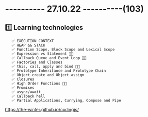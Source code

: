 # ---------- 27.10.22 ----------(103)

## 1️⃣ Learning technologies

       ✅ EXECUTION CONTEXT
       ✅ HEAP && STACK
       ✅ Function Scope, Block Scope and Lexical Scope
       ✅ Expression vs Statement 👍🏻
       ✅ Callback Queue and Event Loop 👍🏻
       ✅ Factories and Classes
       ✅ this, call, apply and bind 👍🏻
       ✅ Prototype Inheritance and Prototype Chain
       ✅ Object.create and Object.assign
       ✅ Closures
       ✅ High Order Functions 👋🏻
       ✅ Promises
       ✅ async/await
       ✅ Callback hell
       ✅ Partial Applications, Currying, Compose and Pipe



https://the-winter.github.io/codingjs/